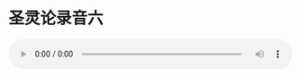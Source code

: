 # 圣灵论录音六

<audio style="width: 100%;" preload="false" controls controlslist="nodownload"><source src="http://file.simai.life/audio/mp3/old/27417.mp3" type="audio/mpeg">Your browser does not support the audio element.</audio>


